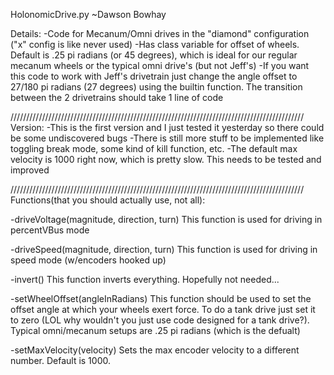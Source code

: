 HolonomicDrive.py
~Dawson Bowhay

Details:
-Code for Mecanum/Omni drives in the "diamond" configuration ("x" config is like never used)
-Has class variable for offset of wheels. Default is .25 pi radians (or 45 degrees), which is
ideal for our regular mecanum wheels or the typical omni drive's (but not Jeff's)
-If you want this code to work with Jeff's drivetrain just change the angle offset to 27/180
pi radians (27 degrees) using the builtin function. The transition between the 2 drivetrains
should take 1 line of code

/////////////////////////////////////////////////////////////////////////////////////////////
Version:
-This is the first version and I just tested it yesterday so there could be some undiscovered
bugs
-There is still more stuff to be implemented like toggling break mode, some kind of kill
function, etc.
-The default max velocity is 1000 right now, which is pretty slow. This needs to be tested
and improved

/////////////////////////////////////////////////////////////////////////////////////////////
Functions(that you should actually use, not all):

-driveVoltage(magnitude, direction, turn)
This function is used for driving in percentVBus mode

-driveSpeed(magnitude, direction, turn)
This function is used for driving in speed mode (w/encoders hooked up)

-invert()
This function inverts everything. Hopefully not needed...

-setWheelOffset(angleInRadians)
This function should be used to set the offset angle at which your wheels exert force.
To do a tank drive just set it to zero (LOL why wouldn't you just use code designed for a
tank drive?). Typical omni/mecanum setups are .25 pi radians (which is the defualt)

-setMaxVelocity(velocity)
Sets the max encoder velocity to a different number. Default is 1000.